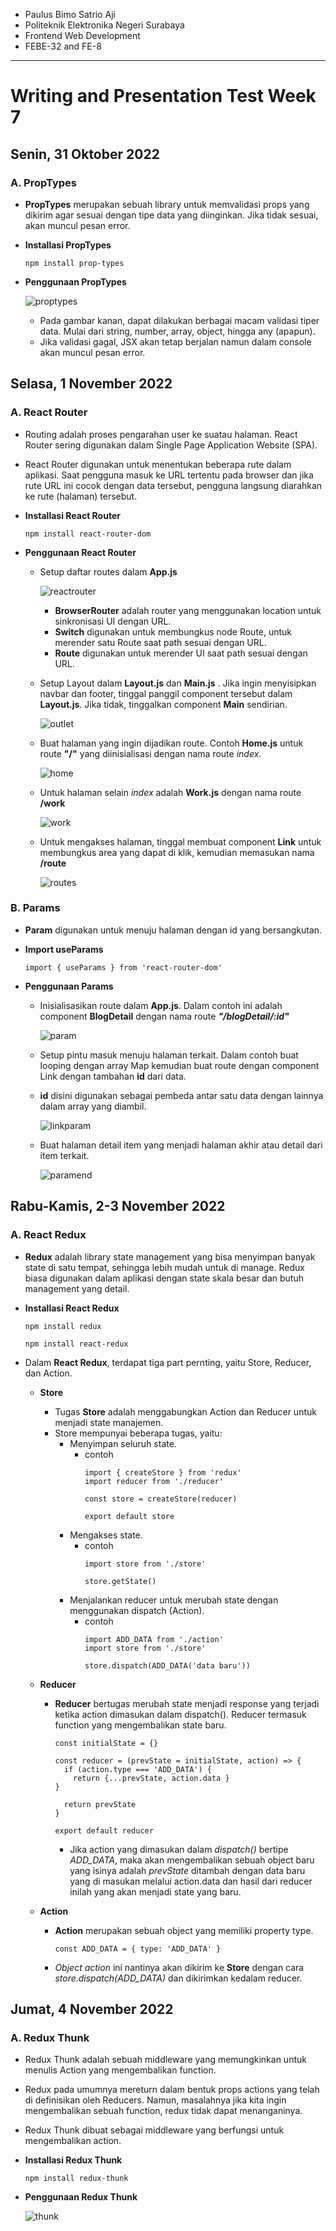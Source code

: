 - Paulus Bimo Satrio Aji
- Politeknik Elektronika Negeri Surabaya
- Frontend Web Development
- FEBE-32 and FE-8
---

# Writing and Presentation Test Week 7

## Senin, 31 Oktober 2022

### A. **PropTypes**

- **PropTypes** merupakan sebuah library untuk memvalidasi props yang dikirim agar sesuai dengan tipe data yang diinginkan. Jika tidak sesuai, akan muncul pesan error.

- **Installasi PropTypes**
    ```
    npm install prop-types
    ```

- **Penggunaan PropTypes**
     
    ![proptypes](images/week7/proptypes.png)
      
    - Pada gambar kanan, dapat dilakukan berbagai macam validasi tiper data. Mulai dari string, number, array, object, hingga any (apapun).
    - Jika validasi gagal, JSX akan tetap berjalan namun dalam console akan muncul pesan error.

## Selasa, 1 November 2022

### A. **React Router**

- Routing adalah proses pengarahan user ke suatau halaman. React Router sering digunakan dalam Single Page Application Website (SPA). 
- React Router digunakan untuk menentukan beberapa rute dalam aplikasi. Saat pengguna masuk ke URL tertentu pada browser dan jika rute URL ini cocok dengan data tersebut, pengguna langsung diarahkan ke rute (halaman) tersebut.

- **Installasi React Router**
    ```
    npm install react-router-dom
    ```

- **Penggunaan React Router**

  - Setup daftar routes dalam **App.js**

    ![reactrouter](images/week7/reactrouter.png)

    - **BrowserRouter** adalah router yang menggunakan location untuk sinkronisasi UI dengan URL.
    - **Switch** digunakan untuk membungkus node Route, untuk merender satu Route saat path sesuai dengan URL.
    - **Route** digunakan untuk merender UI saat path sesuai dengan URL.

  - Setup Layout dalam **Layout.js** dan **Main.js** . Jika ingin menyisipkan navbar dan footer, tinggal panggil component tersebut dalam **Layout.js**. Jika tidak, tinggalkan component **Main** sendirian.

    ![outlet](images/week7/outlet.png)

  - Buat halaman yang ingin dijadikan route. Contoh **Home.js** untuk route **"/"** yang diinisialisasi dengan nama route *index*.

    ![home](images/week7/home.JPG)

  - Untuk halaman selain *index* adalah **Work.js** dengan nama route **/work**

    ![work](images/week7/work.JPG)

  - Untuk mengakses halaman, tinggal membuat component **Link** untuk membungkus area yang dapat di klik, kemudian memasukan nama **/route**

    ![routes](images/week7/routes.png)

### B. **Params**

- **Param** digunakan untuk menuju halaman dengan id yang bersangkutan.

- **Import useParams**
    ```
    import { useParams } from 'react-router-dom'
    ```

- **Penggunaan Params**

  - Inisialisasikan route dalam **App.js**. Dalam contoh ini adalah component **BlogDetail** dengan nama route ***"/blogDetail/:id"***

    ![param](images/week7/param.png)

  - Setup pintu masuk menuju halaman terkait. Dalam contoh buat looping dengan array Map kemudian buat route dengan component Link dengan tambahan **id** dari data.
  - **id** disini digunakan sebagai pembeda antar satu data dengan lainnya dalam array yang diambil.

    ![linkparam](images/week7/linkparam.png)
    
  - Buat halaman detail item yang menjadi halaman akhir atau detail dari item terkait.

    ![paramend](images/week7/paramend.png)

## Rabu-Kamis, 2-3 November 2022

### A. **React Redux**

- **Redux** adalah library state management yang bisa menyimpan banyak state di satu tempat, sehingga lebih mudah untuk di manage. Redux biasa digunakan dalam aplikasi dengan state skala besar dan butuh management yang detail.

- **Installasi React Redux**
    ```
    npm install redux
    ```
    ```
    npm install react-redux
    ```
- Dalam **React Redux**, terdapat tiga part pernting, yaitu Store, Reducer, dan Action.

  - **Store**
    - Tugas **Store** adalah menggabungkan Action dan Reducer untuk menjadi state manajemen.
    - Store mempunyai beberapa tugas, yaitu:
      - Menyimpan seluruh state.
        - contoh
          ```
          import { createStore } from 'redux'
          import reducer from './reducer'

          const store = createStore(reducer)

          export default store
          ```
      - Mengakses state.
        - contoh
          ```
          import store from './store'

          store.getState()
          ```
      - Menjalankan reducer untuk merubah state dengan menggunakan dispatch (Action).
        - contoh
          ```
          import ADD_DATA from './action'
          import store from './store'

          store.dispatch(ADD_DATA('data baru'))
          ```

  - **Reducer**

    - **Reducer** bertugas merubah state menjadi response yang terjadi ketika action dimasukan dalam dispatch(). Reducer termasuk function yang mengembalikan state baru.

      ```
      const initialState = {}

      const reducer = (prevState = initialState, action) => {
        if (action.type === 'ADD_DATA') {
          return {...prevState, action.data }
      }

        return prevState
      }

      export default reducer
      ```

      - Jika action yang dimasukan dalam *dispatch()* bertipe *ADD_DATA*, maka akan mengembalikan sebuah object baru yang isinya adalah *prevState* ditambah dengan data baru yang di masukan melalui action.data dan hasil dari reducer inilah yang akan menjadi state yang baru.

  - **Action**

    - **Action** merupakan sebuah object yang memiliki property type.
      ```
      const ADD_DATA = { type: 'ADD_DATA' }
      ```
    - *Object action* ini nantinya akan dikirim ke **Store** dengan cara *store.dispatch(ADD_DATA)* dan dikirimkan kedalam reducer.

## Jumat, 4 November 2022

### A. **Redux Thunk**

  - Redux Thunk adalah sebuah  middleware yang memungkinkan untuk menulis Action yang mengembalikan function. 
  - Redux pada umumnya mereturn dalam bentuk props actions yang telah di definisikan oleh Reducers. Namun, masalahnya jika kita ingin mengembalikan sebuah function, redux tidak dapat menanganinya.
  - Redux Thunk dibuat sebagai middleware yang berfungsi untuk mengembalikan action.

- **Installasi Redux Thunk**
    ```
    npm install redux-thunk
    ```

- **Penggunaan Redux Thunk**
     
    ![thunk](images/week7/thunk.JPG)